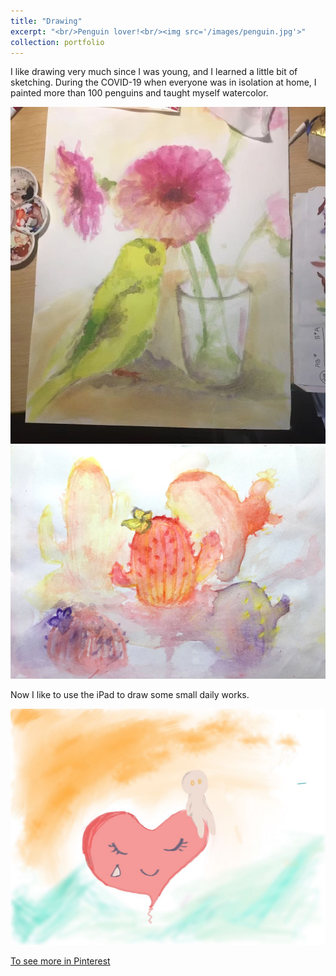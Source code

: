 ```yaml
---
title: "Drawing"
excerpt: "<br/>Penguin lover!<br/><img src='/images/penguin.jpg'>"
collection: portfolio
---
```

I like drawing very much since I was young, and I learned a little bit of sketching. During the COVID-19 when everyone was in isolation at home, I painted more than 100 penguins and taught myself watercolor.

<img src='/images/bird.jpg'>

<img src='/images/fire.jpg'>

Now I like to use the iPad to draw some small daily works.

<img src='/images/hurted.jpg'>

[To see more in Pinterest](https://pin.it/5qoaZmh)



